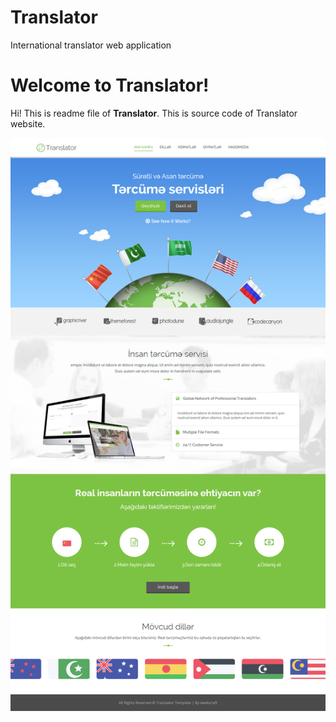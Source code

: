 # Translator
International translator web application

# Welcome to Translator!

Hi! This is readme file of **Translator**. This is source code of Translator website.

![fmx.az site srceenshot image](https://raw.githubusercontent.com/azer1ghost/translator/master/screencapture.png)
